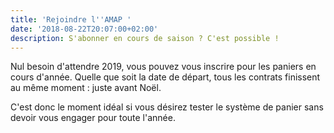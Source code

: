 ```yaml
---
title: 'Rejoindre l''AMAP '
date: '2018-08-22T20:07:00+02:00'
description: S'abonner en cours de saison ? C'est possible !
---
```

Nul besoin d'attendre 2019, vous pouvez vous inscrire pour les paniers en cours d'année. Quelle que soit la date de départ, tous les contrats finissent au même moment : juste avant Noël.

C'est donc le moment idéal si vous désirez tester le système de panier sans devoir vous engager pour toute l'année.
